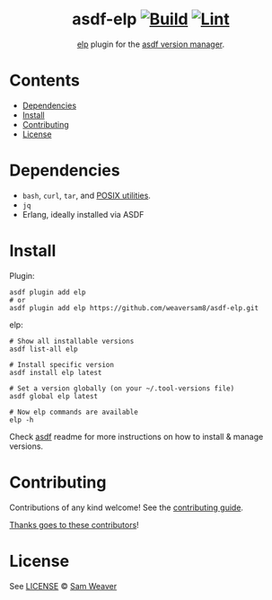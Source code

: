 <div align="center">

# asdf-elp [![Build](https://github.com/weaversam8/asdf-elp/actions/workflows/build.yml/badge.svg)](https://github.com/weaversam8/asdf-elp/actions/workflows/build.yml) [![Lint](https://github.com/weaversam8/asdf-elp/actions/workflows/lint.yml/badge.svg)](https://github.com/weaversam8/asdf-elp/actions/workflows/lint.yml)

[elp](https://whatsapp.github.io/erlang-language-platform/) plugin for the [asdf version manager](https://asdf-vm.com).

</div>

# Contents

- [Dependencies](#dependencies)
- [Install](#install)
- [Contributing](#contributing)
- [License](#license)

# Dependencies

- `bash`, `curl`, `tar`, and [POSIX utilities](https://pubs.opengroup.org/onlinepubs/9699919799/idx/utilities.html).
- `jq`
- Erlang, ideally installed via ASDF

# Install

Plugin:

```shell
asdf plugin add elp
# or
asdf plugin add elp https://github.com/weaversam8/asdf-elp.git
```

elp:

```shell
# Show all installable versions
asdf list-all elp

# Install specific version
asdf install elp latest

# Set a version globally (on your ~/.tool-versions file)
asdf global elp latest

# Now elp commands are available
elp -h
```

Check [asdf](https://github.com/asdf-vm/asdf) readme for more instructions on how to
install & manage versions.

# Contributing

Contributions of any kind welcome! See the [contributing guide](contributing.md).

[Thanks goes to these contributors](https://github.com/weaversam8/asdf-elp/graphs/contributors)!

# License

See [LICENSE](LICENSE) © [Sam Weaver](https://github.com/weaversam8/)

